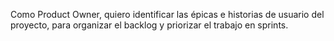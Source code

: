Como Product Owner, quiero identificar las épicas e historias de usuario del proyecto, para organizar el backlog y priorizar el trabajo en sprints.